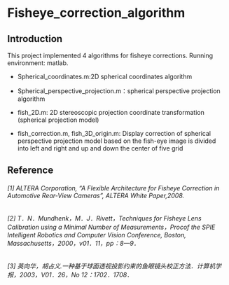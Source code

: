 # Fisheye_correction_algorithm

## Introduction
This project implemented 4 algorithms for fisheye corrections.
Running environment: matlab.

- Spherical_coordinates.m:2D spherical coordinates algorithm

- Spherical_perspective_projection.m：spherical perspective projection algorithm

- fish_2D.m: 2D stereoscopic projection coordinate transformation (spherical projection model)

- fish_correction.m, fish_3D_origin.m: Display correction of spherical perspective projection model based on the fish-eye image is divided into left and right and up and down the center of five grid

## Reference
###### [1] ALTERA Corporation, “A Flexible Architecture for Fisheye Correction in Automotive Rear-View Cameras”, ALTERA White Paper,2008.
###### [2] T．N．Mundhenk，M．J．Rivett，Techniques for Fisheye Lens Calibration using a Minimal Number of Measurements，Procof the SPIE Intelligent Robotics and Computer Vision Conference, Boston, Massachusetts，2000，v01．11，pp：8—9．
###### [3] 英向华，胡占义.一种基于球面透视投影约束的鱼眼镜头校正方法．计算机学报，2003，V01．26，No 12：1702．1708．

